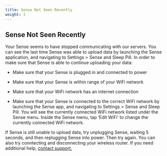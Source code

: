 ```yaml
---
title: Sense Not Seen Recently
weight: 1
---
```


## Sense Not Seen Recently


Your Sense seems to have stopped communicating with our servers. You can see the last time Sense was able to upload data by launching the Sense application, and navigating to Settings > Sense and Sleep Pill. In order to make sure that Sense is able to continue uploading your data:

- Make sure that your Sense is plugged in and connected to power

- Make sure that your Sense is within range of your WiFi network

- Make sure that your WiFi network has an internet connection

- Make sure that your Sense is connected to the correct WiFi network by launching the Sense app, and navigating to Settings > Sense and Sleep Pill. You will see the currently connected WiFi network listed under the Sense menu. Inside the Sense menu, tap ‘Edit WiFi’ to change the currently connected WiFi network.

If Sense is still unable to upload data,  try unplugging Sense, waiting 5 seconds, and then replugging Sense into power. Then try again. You can also try conntecting and disconnecting your wireless router. If you need additional help, [contact support.](https://support.hello.is/hc/en-us/requests/new)